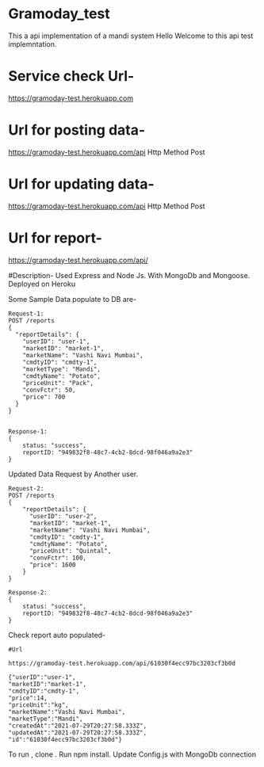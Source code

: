 # Gramoday_test
This a api implementation of a mandi system
Hello Welcome to this api test implemntation.

# Service check Url-
https://gramoday-test.herokuapp.com

# Url for posting data-
https://gramoday-test.herokuapp.com/api
Http Method Post

# Url for updating data-
https://gramoday-test.herokuapp.com/api
Http Method Post

# Url for report-
https://gramoday-test.herokuapp.com/api/<id>

#Description-
Used Express and Node Js. With MongoDb and Mongoose.
Deployed on Heroku

Some Sample Data populate to DB are-
    
    
    Request-1:
    POST /reports
    {
      "reportDetails": {
        "userID": "user-1",
        "marketID": "market-1",
        "marketName": "Vashi Navi Mumbai",
        "cmdtyID": "cmdty-1",
        "marketType": "Mandi",
        "cmdtyName": "Potato",
        "priceUnit": "Pack",
        "convFctr": 50,
        "price": 700
      }
    }
    

    Response-1:
    {
        status: "success",
        reportID: "949832f8-48c7-4cb2-8dcd-98f046a9a2e3"
    }
    
Updated Data Request by Another user.
    
    Request-2:
    POST /reports
    { 
        "reportDetails": {
          "userID": "user-2",
          "marketID": "market-1",
          "marketName": "Vashi Navi Mumbai",
          "cmdtyID": "cmdty-1",
          "cmdtyName": "Potato",
          "priceUnit": "Quintal",
          "convFctr": 100,
          "price": 1600
        }
    }

    Response-2:
    {
        status: "success",
        reportID: "949832f8-48c7-4cb2-8dcd-98f046a9a2e3"
    }

Check report auto populated-

    #Url

    https://gramoday-test.herokuapp.com/api/61030f4ecc97bc3203cf3b0d

    {"userID":"user-1",
    "marketID":"market-1",
    "cmdtyID":"cmdty-1",
    "price":14,
    "priceUnit":"kg",
    "marketName":"Vashi Navi Mumbai",
    "marketType":"Mandi",
    "createdAt":"2021-07-29T20:27:58.333Z",
    "updatedAt":"2021-07-29T20:27:58.333Z",
    "id":"61030f4ecc97bc3203cf3b0d"}

To run , clone .
Run npm install.
Update Config.js with MongoDb connection
